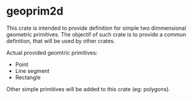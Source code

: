 # geoprim2d
This crate is intended to provide definition for simple two dimmensional geometric primitives.
The objectif of such crate is to provide a commun definition, that will be used by other crates.

Actual provided geomtric primitives:
* Point
* Line segment
* Rectangle

Other simple primitives will be added to this crate (eg: polygons).
